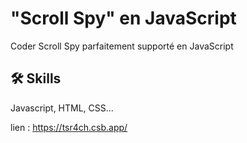 # "Scroll Spy" en JavaScript 

Coder Scroll Spy parfaitement supporté en JavaScript

## 🛠 Skills
Javascript, HTML, CSS...

lien : https://tsr4ch.csb.app/

